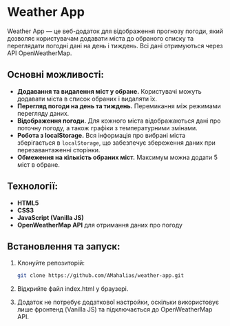 # Weather App

Weather App — це веб-додаток для відображення прогнозу погоди, який дозволяє користувачам додавати міста до обраного списку та переглядати погодні дані на день і тиждень. Всі дані отримуються через API OpenWeatherMap.

## Основні можливості:

- **Додавання та видалення міст у обране.** Користувачі можуть додавати міста в список обраних і видаляти їх.
- **Перегляд погоди на день та тиждень.** Перемикання між режимами перегляду даних.
- **Відображення погоди.** Для кожного міста відображаються дані про поточну погоду, а також графіки з температурними змінами.
- **Робота з localStorage.** Вся інформація про вибрані міста зберігається в `localStorage`, що забезпечує збереження даних при перезавантаженні сторінки.
- **Обмеження на кількість обраних міст.** Максимум можна додати 5 міст в обране.

## Технології:

- **HTML5**
- **CSS3**
- **JavaScript (Vanilla JS)**
- **OpenWeatherMap API** для отримання даних про погоду

## Встановлення та запуск:

1. Клонуйте репозиторій:
   ```bash
   git clone https://github.com/AMahalias/weather-app.git
2. Відкрийте файл index.html у браузері.

3. Додаток не потребує додаткової настройки, оскільки використовує лише фронтенд (Vanilla JS) та підключається до OpenWeatherMap API.
